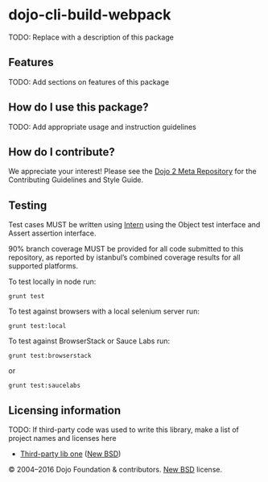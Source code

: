# dojo-cli-build-webpack

<!-- TODO: change and uncomment
[![Build Status](https://travis-ci.org/dojo/<< package-name >>.svg?branch=master)](https://travis-ci.org/dojo/<< package-name >>)
[![codecov](https://codecov.io/gh/dojo/<< package-name >>/branch/master/graph/badge.svg)](https://codecov.io/gh/dojo/<< package-name >>)
[![npm version](https://badge.fury.io/js/dojo-<< package-name >>.svg)](http://badge.fury.io/js/dojo-<< package-name >>)
-->

TODO: Replace with a description of this package

## Features

TODO: Add sections on features of this package

## How do I use this package?

TODO: Add appropriate usage and instruction guidelines

## How do I contribute?

We appreciate your interest!  Please see the [Dojo 2 Meta Repository](https://github.com/dojo/meta#readme) for the
Contributing Guidelines and Style Guide.

## Testing

Test cases MUST be written using [Intern](https://theintern.github.io) using the Object test interface and Assert assertion interface.

90% branch coverage MUST be provided for all code submitted to this repository, as reported by istanbul’s combined coverage results for all supported platforms.

To test locally in node run:

`grunt test`

To test against browsers with a local selenium server run:

`grunt test:local`

To test against BrowserStack or Sauce Labs run:

`grunt test:browserstack`

or

`grunt test:saucelabs`

## Licensing information

TODO: If third-party code was used to write this library, make a list of project names and licenses here

* [Third-party lib one](https//github.com/foo/bar) ([New BSD](http://opensource.org/licenses/BSD-3-Clause))

© 2004–2016 Dojo Foundation & contributors. [New BSD](http://opensource.org/licenses/BSD-3-Clause) license.
